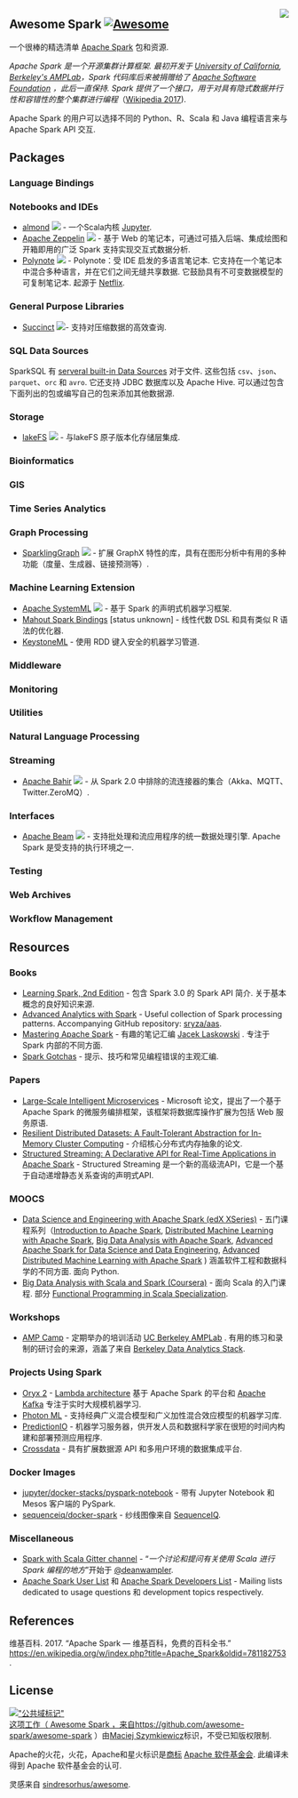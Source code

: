 <div class="github-widget" data-repo="awesome-spark/awesome-spark"></div>

[<img src="https://cdn.rawgit.com/awesome-spark/awesome-spark/f78a16db/spark-logo-trademark.svg" align="right">](https://spark.apache.org/)

## Awesome Spark [![Awesome](https://cdn.rawgit.com/sindresorhus/awesome/d7305f38d29fed78fa85652e3a63e154dd8e8829/media/badge.svg)](https://github.com/sindresorhus/awesome)

一个很棒的精选清单 [Apache Spark](https://spark.apache.org/) 包和资源.

 _Apache Spark 是一个开源集群计算框架. 最初开发于 [University of California](https://www.universityofcalifornia.edu/), [Berkeley's AMPLab](https://amplab.cs.berkeley.edu/)，Spark 代码库后来被捐赠给了 [Apache Software Foundation](https://www.apache.org/) ，此后一直保持.  Spark 提供了一个接口，用于对具有隐式数据并行性和容错性的整个集群进行编程_（[Wikipedia 2017](#wikipedia-2017)).

Apache Spark 的用户可以选择不同的 Python、R、Scala 和 Java 编程语言来与 Apache Spark API 交互.





## Packages

### Language Bindings


### Notebooks and IDEs
* [almond](https://almond.sh/) <img src="https://img.shields.io/github/last-commit/almond-sh/almond.svg"> - 一个Scala内核 [Jupyter](https://jupyter.org/).
* [Apache Zeppelin](https://zeppelin.incubator.apache.org/) <img src="https://img.shields.io/github/last-commit/apache/zeppelin.svg"> - 基于 Web 的笔记本，可通过可插入后端、集成绘图和开箱即用的广泛 Spark 支持实现交互式数据分析.
* [Polynote](https://polynote.org/)  <img src="https://img.shields.io/github/last-commit/polynote/polynote.svg">  - Polynote：受 IDE 启发的多语言笔记本. 它支持在一个笔记本中混合多种语言，并在它们之间无缝共享数据. 它鼓励具有不可变数据模型的可复制笔记本. 起源于 [Netflix](https://medium.com/netflix-techblog/open-sourcing-polynote-an-ide-inspired-polyglot-notebook-7f929d3f447).

### General Purpose Libraries

* [Succinct](http://succinct.cs.berkeley.edu/) <img src="https://img.shields.io/github/last-commit/amplab/succinct.svg">- 支持对压缩数据的高效查询.

### SQL Data Sources

SparkSQL 有 [serveral built-in Data Sources](https://spark.apache.org/docs/latest/sql-data-sources-load-save-functions.html#manually-specifying-options) 对于文件. 这些包括 `csv`、`json`、`parquet`、`orc` 和 `avro`. 它还支持 JDBC 数据库以及 Apache Hive. 可以通过包含下面列出的包或编写自己的包来添加其他数据源.


### Storage

* [lakeFS](https://docs.lakefs.io/integrations/spark.html) <img src="https://img.shields.io/github/last-commit/treeverse/lakefs.svg"> - 与lakeFS 原子版本化存储层集成.
### Bioinformatics


### GIS


### Time Series Analytics


### Graph Processing

* [SparklingGraph](http://sparkling.ml) <img src="https://img.shields.io/github/last-commit/sparkling-graph/sparkling-graph.svg"> - 扩展 GraphX 特性的库，具有在图形分析中有用的多种功能（度量、生成器、链接预测等）.

### Machine Learning Extension
* [Apache SystemML](https://systemml.apache.org/) <img src="https://img.shields.io/github/last-commit/apache/systemml.svg"> - 基于 Spark 的声明式机器学习框架.
* [Mahout Spark Bindings](https://mahout.apache.org/users/sparkbindings/home.html) \[status unknown\] - 线性代数 DSL 和具有类似 R 语法的优化器.
* [KeystoneML](http://keystone-ml.org/) - 使用 RDD 键入安全的机器学习管道.

### Middleware


### Monitoring


### Utilities


### Natural Language Processing

### Streaming

* [Apache Bahir](https://bahir.apache.org/) <img src="https://img.shields.io/github/last-commit/apache/bahir.svg"> - 从 Spark 2.0 中排除的流连接器的集合（Akka、MQTT、Twitter.ZeroMQ）.

### Interfaces

* [Apache Beam](https://beam.apache.org/) <img src="https://img.shields.io/github/last-commit/apache/beam.svg">  - 支持批处理和流应用程序的统一数据处理引擎.  Apache Spark 是受支持的执行环境之一.

### Testing


### Web Archives


### Workflow Management


## Resources

### Books

* [Learning Spark, 2nd Edition](https://www.oreilly.com/library/view/learning-spark-2nd/9781492050032/)  - 包含 Spark 3.0 的 Spark API 简介. 关于基本概念的良好知识来源.
* [Advanced Analytics with Spark](http://shop.oreilly.com/product/0636920035091.do) - Useful collection of Spark processing patterns. Accompanying GitHub repository: [sryza/aas](https://github.com/sryza/aas).
* [Mastering Apache Spark](https://jaceklaskowski.gitbooks.io/mastering-apache-spark/) - 有趣的笔记汇编 [Jacek Laskowski](https://github.com/jaceklaskowski) . 专注于 Spark 内部的不同方面.
* [Spark Gotchas](https://github.com/awesome-spark/spark-gotchas) - 提示、技巧和常见编程错误的主观汇编.

### Papers

* [Large-Scale Intelligent Microservices](https://arxiv.org/pdf/2009.08044.pdf) - Microsoft 论文，提出了一个基于 Apache Spark 的微服务编排框架，该框架将数据库操作扩展为包括 Web 服务原语.
* [Resilient Distributed Datasets: A Fault-Tolerant Abstraction for In-Memory Cluster Computing](https://people.csail.mit.edu/matei/papers/2012/nsdi_spark.pdf) - 介绍核心分布式内存抽象的论文.
* [Structured Streaming: A Declarative API for Real-Time Applications in Apache Spark](https://cs.stanford.edu/~matei/papers/2018/sigmod_structured_streaming.pdf) - Structured Streaming 是一个新的高级流API，它是一个基于自动递增静态关系查询的声明式API.

### MOOCS

* [Data Science and Engineering with Apache Spark (edX XSeries)](https://www.edx.org/xseries/data-science-engineering-apache-spark) - 五门课程系列（[Introduction to Apache Spark](https://www.edx.org/course/introduction-apache-spark-uc-berkeleyx-cs105x), [Distributed Machine Learning with Apache Spark](https://www.edx.org/course/distributed-machine-learning-apache-uc-berkeleyx-cs120x), [Big Data Analysis with Apache Spark](https://www.edx.org/course/big-data-analysis-apache-spark-uc-berkeleyx-cs110x), [Advanced Apache Spark for Data Science and Data Engineering](https://www.edx.org/course/advanced-apache-spark-data-science-data-uc-berkeleyx-cs115x), [Advanced Distributed Machine Learning with Apache Spark](https://www.edx.org/course/advanced-distributed-machine-learning-uc-berkeleyx-cs125x) ) 涵盖软件工程和数据科学的不同方面. 面向 Python.
* [Big Data Analysis with Scala and Spark (Coursera)](https://www.coursera.org/learn/big-data-analysys)  - 面向 Scala 的入门课程. 部分 [Functional Programming in Scala Specialization](https://www.coursera.org/specializations/scala).

### Workshops

* [AMP Camp](http://ampcamp.berkeley.edu) - 定期举办的培训活动 [UC Berkeley AMPLab](https://amplab.cs.berkeley.edu/) . 有用的练习和录制的研讨会的来源，涵盖了来自 [Berkeley Data Analytics Stack](https://amplab.cs.berkeley.edu/software/).

### Projects Using Spark

* [Oryx 2](https://github.com/OryxProject/oryx) - [Lambda architecture](http://lambda-architecture.net/) 基于 Apache Spark 的平台和 [Apache Kafka](http://kafka.apache.org/) 专注于实时大规模机器学习.
* [Photon ML](https://github.com/linkedin/photon-ml) - 支持经典广义混合模型和广义加性混合效应模型的机器学习库.
* [PredictionIO](https://prediction.io/) - 机器学习服务器，供开发人员和数据科学家在很短的时间内构建和部署预测应用程序.
* [Crossdata](https://github.com/Stratio/Crossdata) - 具有扩展数据源 API 和多用户环境的数据集成平台.


### Docker Images

- [jupyter/docker-stacks/pyspark-notebook](https://github.com/jupyter/docker-stacks/tree/master/pyspark-notebook) - 带有 Jupyter Notebook 和 Mesos 客户端的 PySpark.
- [sequenceiq/docker-spark](https://github.com/sequenceiq/docker-spark) - 纱线图像来自 [SequenceIQ](http://www.sequenceiq.com/).

### Miscellaneous

- [Spark with Scala Gitter channel](https://gitter.im/spark-scala/Lobby) - “_一个讨论和提问有关使用 Scala 进行 Spark 编程的地方_”开始于 [@deanwampler](https://github.com/deanwampler).
- [Apache Spark User List](http://apache-spark-user-list.1001560.n3.nabble.com/) 和 [Apache Spark Developers List](http://apache-spark-developers-list.1001551.n3.nabble.com/) - Mailing lists dedicated to usage questions 和 development topics respectively.

## References

<p id="wikipedia-2017">维基百科.  2017. “Apache Spark — 维基百科，免费的百科全书.”  <a href="https://en.wikipedia.org/w/index.php?title=Apache_Spark&amp;oldid=781182753" class="uri">https://en.wikipedia.org/w/index.php?title=Apache_Spark&amp;oldid=781182753</a> .</p>

## License

<p xmlns:dct="http://purl.org/dc/terms/">
<a rel="license" href="http://creativecommons.org/publicdomain/mark/1.0/">
<img src="https://mirrors.creativecommons.org/presskit/buttons/88x31/svg/publicdomain.svg"
     样式=“边框样式：无；”  alt=&quot;公共域标记&quot; /&gt;
</a>
<br />
这项工作（ <span property="dct:title">Awesome Spark</span> ，来自<a href="https://github.com/awesome-spark/awesome-spark" rel="dct:creator">https://github.com/awesome-spark/awesome-spark</a> ）由<a href="https://github.com/zero323" rel="dct:publisher"><span property="dct:title">Maciej Szymkiewicz</span></a>标识，不受已知版权限制.
</p>

Apache的火花，火花，Apache和星火标识是<a href="https://www.apache.org/foundation/marks/">商标</a>
   <a href="http://www.apache.org">Apache 软件基金会</a>. 此编译未得到 Apache 软件基金会的认可.


灵感来自 [sindresorhus/awesome](https://github.com/sindresorhus/awesome).
